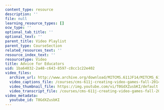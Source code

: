 ```yaml
---
content_type: resource
description: ''
file: null
learning_resource_types: []
ocw_type: ''
optional_tab_title: ''
optional_text: ''
parent_title: Video Playlist
parent_type: CourseSection
related_resources_text: ''
resource_index_text: ''
resourcetype: Video
title: Advice for Educators
uid: 1ba64032-2a48-c643-8597-c8cc1c22e402
video_files:
  archive_url: http://www.archive.org/download/MITCMS.611JF14/MITCMS_611JF14_Advice_for_Educators_300k.mp4
  video_captions_file: /courses/cms-611j-creating-video-games-fall-2014/06065d9e8b08556b901a3ddf464c09f5_T0GdXZusbKI.vtt
  video_thumbnail_file: https://img.youtube.com/vi/T0GdXZusbKI/default.jpg
  video_transcript_file: /courses/cms-611j-creating-video-games-fall-2014/34b73f8ec037c95db6eda59f2c6c751e_T0GdXZusbKI.pdf
video_metadata:
  youtube_id: T0GdXZusbKI
---
```

